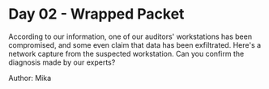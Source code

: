 #  Day 02 - Wrapped Packet

According to our information, one of our auditors' workstations has been compromised, and some even claim that data has been exfiltrated. Here's a network capture from the suspected workstation. Can you confirm the diagnosis made by our experts?

Author: Mika
